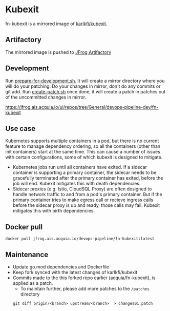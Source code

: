 # Kubexit

fn-kubexit is a mirrored image of [karlkfi/kubexit](https://github.com/karlkfi/kubexit).

## Artifactory
The mirrored image is pushed to [JFrog Artifactory](https://jfrog.com/artifactory/)

## Development

Run [prepare-for-development.sh](prepare-for-development.sh). It will create a mirror directory where you will do your patching.
Do your changes in mirror, don't do any commits or git add.
Run [create-patch.sh](create-patch.sh) once done, it will create a patch in patches out of the uncommitted changes in mirror.

https://jfrog.ais.acquia.io/ui/repos/tree/General/devops-pipeline-dev/fn-kubexit

## Use case
Kubernetes supports multiple containers in a pod, but there is no current feature to manage dependency ordering, so all the containers (other than init containers) start at the same time. This can cause a number of issues with certain configurations, some of which kubexit is designed to mitigate.

- Kubernetes jobs run until all containers have exited. If a sidecar container is supporting a primary container, the sidecar needs to be gracefully terminated after the primary container has exited, before the job will end. Kubexit mitigates this with death dependencies.
- Sidecar proxies (e.g. Istio, CloudSQL Proxy) are often designed to handle network traffic to and from a pod's primary container. But if the primary container tries to make egress call or recieve ingress calls before the sidecar proxy is up and ready, those calls may fail. Kubexit mitigates this with birth dependencies.

## Docker pull
```
docker pull jfrog.ais.acquia.io/devops-pipeline/fn-kubexit:latest
```

## Maintenance
- Update go.mod dependencies and Dockerfile
- Keep fork synced with the latest changes of karlkfi/kubexit
- Commits made to the this forked repo earlier (acquia/fn-kubexit), is applied as a patch.
  - To maintain further, please add more patches to the `/patches` directory
  ```
  git diff origin/<branch> upstream/<branch>  > changes01.patch
  ```